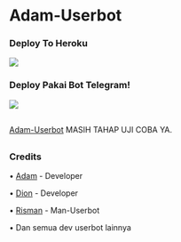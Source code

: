 # Adam-Userbot
### Deploy To Heroku
<a href="https://heroku.com/deploy?template=https://github.com/UserKontol/Adam-Userbot"><img src="https://img.shields.io/badge/Deploy%20To%20Heroku-blue.svg?style=for-the-badge&logo="></a>

### Deploy Pakai Bot Telegram!
<a href="https://telegram.dog/XTZ_HerokuBot?start=VXNlcktvbnRvbC9BZGFtLVVzZXJib3QgQWRhbS1Vc2VyYm90"><img src="https://img.shields.io/badge/Deploy%20Via%20Bot-green.svg?style=for-the-badge&logo="></a>

##
[Adam-Userbot](https://github.com/UserKontol/Adam-Userbot) MASIH TAHAP UJI COBA YA.
##

### Credits
• [Adam](https://github.com/UserKontol) - Developer

• [Dion](https://github.com/SeorangDion) - Developer

• [Risman](https://github.com/mrismanaziz) - Man-Userbot

• Dan semua dev userbot lainnya
